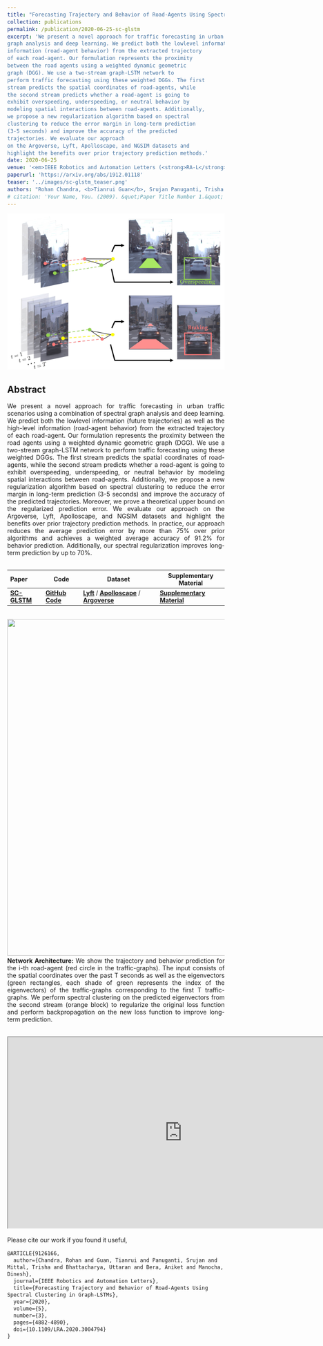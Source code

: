 ```yaml
---
title: "Forecasting Trajectory and Behavior of Road-Agents Using Spectral Clustering in Graph-LSTMs"
collection: publications
permalink: /publication/2020-06-25-sc-glstm
excerpt: 'We present a novel approach for traffic forecasting in urban traffic scenarios using a combination of spectral
graph analysis and deep learning. We predict both the lowlevel information (future trajectories) as well as the high-level
information (road-agent behavior) from the extracted trajectory
of each road-agent. Our formulation represents the proximity
between the road agents using a weighted dynamic geometric
graph (DGG). We use a two-stream graph-LSTM network to
perform traffic forecasting using these weighted DGGs. The first
stream predicts the spatial coordinates of road-agents, while
the second stream predicts whether a road-agent is going to
exhibit overspeeding, underspeeding, or neutral behavior by
modeling spatial interactions between road-agents. Additionally,
we propose a new regularization algorithm based on spectral
clustering to reduce the error margin in long-term prediction
(3-5 seconds) and improve the accuracy of the predicted
trajectories. We evaluate our approach
on the Argoverse, Lyft, Apolloscape, and NGSIM datasets and
highlight the benefits over prior trajectory prediction methods.'
date: 2020-06-25
venue: '<em>IEEE Robotics and Automation Letters (<strong>RA-L</strong>), 2020. </em>'
paperurl: 'https://arxiv.org/abs/1912.01118'
teaser: '../images/sc-glstm_teaser.png'
authors: "Rohan Chandra, <b>Tianrui Guan</b>, Srujan Panuganti, Trisha Mittal, Uttaran Bhattacharya, Aniket Bera, Dinesh Manocha"
# citation: 'Your Name, You. (2009). &quot;Paper Title Number 1.&quot; <i>Journal 1</i>. 1(1).'
---
```

<p style="text-align:center;">
<img src="../images/sc-glstm_teaser.png" width="600">
</p>

## Abstract
<div style="text-align: justify"> We present a novel approach for traffic forecasting
in urban traffic scenarios using a combination of spectral
graph analysis and deep learning. We predict both the lowlevel information (future trajectories) as well as the high-level
information (road-agent behavior) from the extracted trajectory
of each road-agent. Our formulation represents the proximity
between the road agents using a weighted dynamic geometric
graph (DGG). We use a two-stream graph-LSTM network to
perform traffic forecasting using these weighted DGGs. The first
stream predicts the spatial coordinates of road-agents, while
the second stream predicts whether a road-agent is going to
exhibit overspeeding, underspeeding, or neutral behavior by
modeling spatial interactions between road-agents. Additionally,
we propose a new regularization algorithm based on spectral
clustering to reduce the error margin in long-term prediction
(3-5 seconds) and improve the accuracy of the predicted
trajectories. Moreover, we prove a theoretical upper bound
on the regularized prediction error. We evaluate our approach
on the Argoverse, Lyft, Apolloscape, and NGSIM datasets and
highlight the benefits over prior trajectory prediction methods.
In practice, our approach reduces the average prediction error
by more than 75% over prior algorithms and achieves a
weighted average accuracy of 91.2% for behavior prediction.
Additionally, our spectral regularization improves long-term
prediction by up to 70%. </div>
<br>


|Paper|Code| Dataset  | Supplementary Material |
|:---|---|---|---|
|[**SC-GLSTM**](https://arxiv.org/abs/1912.01118) | [**GitHub Code**](https://github.com/rohanchandra30/Spectral-Trajectory-Prediction)| [**Lyft**](https://level5.lyft.com/dataset/) / [**Apolloscape**](http://apolloscape.auto/trajectory.html) / [**Argoverse**](https://www.argoverse.org/data.html)    | [**Supplementary Material**](http://rayguan97.github.io/files/sc-glstm_sup.pdf)|

<br>

<img src="http://rayguan97.github.io/images/sc-glstm_arch.jpeg" width="1024" height="780">
<div style="text-align: justify"> <b>Network Architecture: </b> We show the trajectory and behavior prediction for the i-th road-agent (red circle in the traffic-graphs). The input consists of the spatial coordinates over the past T seconds as well as the eigenvectors (green rectangles, each shade of green represents the index of the eigenvectors) of the traffic-graphs corresponding to the first T traffic-graphs. We perform spectral clustering on the predicted eigenvectors from the second stream (orange block) to regularize the original loss function and perform backpropagation on the new loss function to improve long-term prediction. </div>

<br>


<p align="center"><iframe width="805" height="442" src="https://obj.umiacs.umd.edu/gamma-umd-website-imgs/researchdirections/autonomousdriving/results.gif" allowfullscreen></iframe></p>


Please cite our work if you found it useful,

```
@ARTICLE{9126166,
  author={Chandra, Rohan and Guan, Tianrui and Panuganti, Srujan and Mittal, Trisha and Bhattacharya, Uttaran and Bera, Aniket and Manocha, Dinesh},
  journal={IEEE Robotics and Automation Letters}, 
  title={Forecasting Trajectory and Behavior of Road-Agents Using Spectral Clustering in Graph-LSTMs}, 
  year={2020},
  volume={5},
  number={3},
  pages={4882-4890},
  doi={10.1109/LRA.2020.3004794}
}
```
